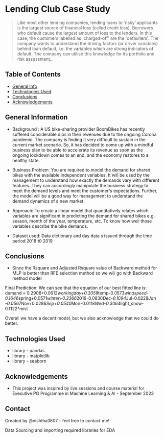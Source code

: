 # Lending Club Case Study
> Like most other lending companies, lending loans to ‘risky’ applicants is the largest source of financial loss (called credit loss). Borrowers who default cause the largest amount of loss to the lenders. In this case, the customers labelled as 'charged-off' are the 'defaulters'.
The company wants to understand the driving factors (or driver variables) behind loan default, i.e. the variables which are strong indicators of default. The company can utilise this knowledge for its portfolio and risk assessment..


## Table of Contents
* [General Info](#general-information)
* [Technologies Used](#technologies-used)
* [Conclusions](#conclusions)
* [Acknowledgements](#acknowledgements)



## General Information

- Background : A US bike-sharing provider BoomBikes has recently suffered considerable dips in their revenues due to the ongoing Corona pandemic. The company is finding it very difficult to sustain in the current market scenario. So, it has decided to come up with a mindful business plan to be able to accelerate its revenue as soon as the ongoing lockdown comes to an end, and the economy restores to a healthy state.

- Business Problem: You are required to model the demand for shared bikes with the available independent variables. It will be used by the management to understand how exactly the demands vary with different features. They can accordingly manipulate the business strategy to meet the demand levels and meet the customer's expectations. Further, the model will be a good way for management to understand the demand dynamics of a new market. 

- Approach: To create a linear model that quantitatively relates which variables are significant in predicting the demand for shared bikes e.g. season, month of the year, temperature, etc.
To know how well those variables describe the bike demands.

- Dataset used: Data dictionary and day data s issued through the time period 2018 t0 2019


## Conclusions
- Since the Rsquare and Adjusted Rsquare value of Backward method for MLP is better than RFE selection method so we will go with Backward method model

Final Prediction:
We can see that the equation of our best fitted line is:
demand = 0.2908+0.0612*workingday+0.3058*temp-0.0573*windspeed-0.1646*spring+0.0571*winter+0.2366*2019-0.0830*Dec-0.1094*Jul-0.0228*Jan
-0.0567*Nov+0.0286*Sep+0.0540*Mon-0.0118*Wed-0.3064*light_snow-0.1122*mist

Overall we have a decent model, but we also acknowledge that we could do better.

## Technologies Used
- library - pandas
- library - matplotlib
- library - seaborn


## Acknowledgements

- This project was inspired by live sessions and course material for Executive PG Programme in Machine Learning & AI - September 2023


## Contact
Created by @nishtha0807  - feel free to contact me!



Data Sourcing and importing required libraries for EDA


